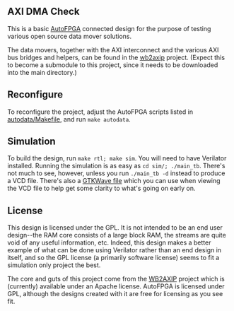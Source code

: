 ## AXI DMA Check

This is a basic [AutoFPGA](https://github.com/ZipCPU/autofpga) connected
design for the purpose of testing various open source data mover solutions.

The data movers, together with the AXI interconnect and the various AXI bus
bridges and helpers, can be found in the
[wb2axip](http://github.com/ZipCPU/wb2axip) project.  (Expect this to become
a submodule to this project, since it needs to be downloaded into the main
directory.)

## Reconfigure

To reconfigure the project, adjust the AutoFPGA scripts listed in
[autodata/Makefile](autodata/Makefile), and run `make autodata`.

## Simulation

To build the design, run `make rtl; make sim`.  You will need to have
Verilator installed.  Running the simulation is as easy as `cd sim/; ./main_tb`.
There's not much to see, however, unless you run `./main_tb -d` instead to
produce a VCD file.  There's also a [GTKWave file](sim/axisim.gtkw) which
you can use when viewing the VCD file to help get some clarity to what's going
on early on.

## License

This design is licensed under the GPL.  It is not intended to be an end
user design--the RAM core consists of a large block RAM, the streams are quite
void of any useful information, etc.  Indeed, this design makes a better example
of what can be done using Verilator rather than an end design in itself, and
so the GPL license (a primarily software license) seems to fit a simulation
only project the best.

The core and guts of this project come from the [WB2AXIP](https://github.com/ZipCPU/wb2axip) project which is (currently) available under an Apache license.
AutoFPGA is licensed under GPL, although the designs created with it are free
for licensing as you see fit.
